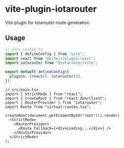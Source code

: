 # vite-plugin-iotarouter

Vite plugin for iotarouter route generation.

## Usage

```ts
// vite.config.ts
import { defineConfig } from "vite";
import react from "@vitejs/plugin-react";
import iotarouter from "@iotarouter/vite";

export default defineConfig({
  plugins: [react(), iotarouter()],
});
```

```tsx
// src/main.tsx
import { StrictMode } from "react";
import { createRoot } from "react-dom/client";
import { RouterProvider } from "iotarouter";
import Route from "virtual:routes.tsx";

createRoot(document.getElementById("root")!).render(
  <StrictMode>
    <RouterProvider>
      <Route fallback={<div>Loading...</div>} />
    </RouterProvider>
  </StrictMode>
);
```

